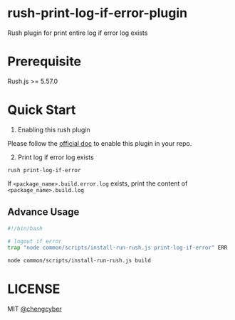 # rush-print-log-if-error-plugin

Rush plugin for print entire log if error log exists

# Prerequisite

Rush.js >= 5.57.0

# Quick Start

1. Enabling this rush plugin

Please follow the [official doc](https://rushjs.io/pages/maintainer/using_rush_plugins/) to enable this plugin in your repo.

2. Print log if error log exists

```
rush print-log-if-error
```

If `<package_name>.build.error.log` exists, print the content of `<package_name>.build.log`

## Advance Usage

```bash
#!/bin/bash

# logout if error
trap "node common/scripts/install-run-rush.js print-log-if-error" ERR

node common/scripts/install-run-rush.js build
```

# LICENSE

MIT [@chengcyber](https://github.com/chengcyber)
